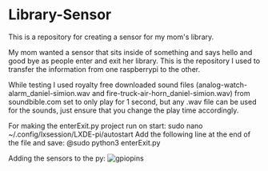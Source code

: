 # Library-Sensor
This is a repository for creating a sensor for my mom's library.

My mom wanted a sensor that sits inside of something and says hello and good bye as people enter and exit her library.  This is the repository I used to transfer the information from one raspberrypi to the other.  

While testing I used royalty free downloaded sound files (analog-watch-alarm_daniel-simion.wav and fire-truck-air-horn_daniel-simion.wav) from soundbible.com set to only play for 1 second, but any .wav file can be used for the sounds, just ensure that you change the play time accordingly.

For making the enterExit.py project run on start:
  sudo nano ~/.config/lxsession/LXDE-pi/autostart
Add the following line at the end of the file and save:
  @sudo python3 enterExit.py
  
Adding the sensors to the py:
![gpiopins](https://www.raspberrypi.org/documentation/usage/gpio-plus-and-raspi2/images/gpio-numbers-pi2.png)


